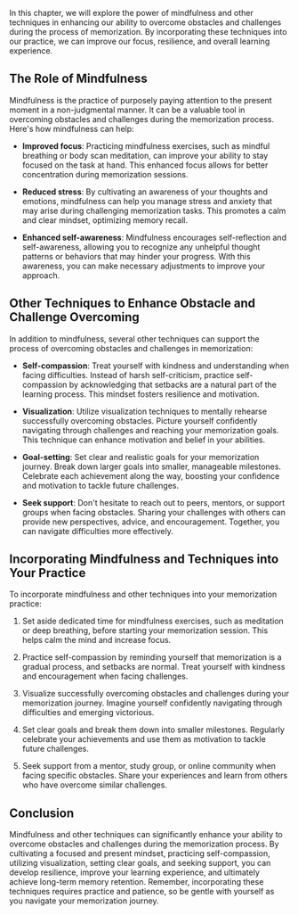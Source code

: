 
In this chapter, we will explore the power of mindfulness and other techniques in enhancing our ability to overcome obstacles and challenges during the process of memorization. By incorporating these techniques into our practice, we can improve our focus, resilience, and overall learning experience.

The Role of Mindfulness
-----------------------

Mindfulness is the practice of purposely paying attention to the present moment in a non-judgmental manner. It can be a valuable tool in overcoming obstacles and challenges during the memorization process. Here's how mindfulness can help:

* **Improved focus**: Practicing mindfulness exercises, such as mindful breathing or body scan meditation, can improve your ability to stay focused on the task at hand. This enhanced focus allows for better concentration during memorization sessions.

* **Reduced stress**: By cultivating an awareness of your thoughts and emotions, mindfulness can help you manage stress and anxiety that may arise during challenging memorization tasks. This promotes a calm and clear mindset, optimizing memory recall.

* **Enhanced self-awareness**: Mindfulness encourages self-reflection and self-awareness, allowing you to recognize any unhelpful thought patterns or behaviors that may hinder your progress. With this awareness, you can make necessary adjustments to improve your approach.

Other Techniques to Enhance Obstacle and Challenge Overcoming
-------------------------------------------------------------

In addition to mindfulness, several other techniques can support the process of overcoming obstacles and challenges in memorization:

* **Self-compassion**: Treat yourself with kindness and understanding when facing difficulties. Instead of harsh self-criticism, practice self-compassion by acknowledging that setbacks are a natural part of the learning process. This mindset fosters resilience and motivation.

* **Visualization**: Utilize visualization techniques to mentally rehearse successfully overcoming obstacles. Picture yourself confidently navigating through challenges and reaching your memorization goals. This technique can enhance motivation and belief in your abilities.

* **Goal-setting**: Set clear and realistic goals for your memorization journey. Break down larger goals into smaller, manageable milestones. Celebrate each achievement along the way, boosting your confidence and motivation to tackle future challenges.

* **Seek support**: Don't hesitate to reach out to peers, mentors, or support groups when facing obstacles. Sharing your challenges with others can provide new perspectives, advice, and encouragement. Together, you can navigate difficulties more effectively.

Incorporating Mindfulness and Techniques into Your Practice
-----------------------------------------------------------

To incorporate mindfulness and other techniques into your memorization practice:

1. Set aside dedicated time for mindfulness exercises, such as meditation or deep breathing, before starting your memorization session. This helps calm the mind and increase focus.

2. Practice self-compassion by reminding yourself that memorization is a gradual process, and setbacks are normal. Treat yourself with kindness and encouragement when facing challenges.

3. Visualize successfully overcoming obstacles and challenges during your memorization journey. Imagine yourself confidently navigating through difficulties and emerging victorious.

4. Set clear goals and break them down into smaller milestones. Regularly celebrate your achievements and use them as motivation to tackle future challenges.

5. Seek support from a mentor, study group, or online community when facing specific obstacles. Share your experiences and learn from others who have overcome similar challenges.

Conclusion
----------

Mindfulness and other techniques can significantly enhance your ability to overcome obstacles and challenges during the memorization process. By cultivating a focused and present mindset, practicing self-compassion, utilizing visualization, setting clear goals, and seeking support, you can develop resilience, improve your learning experience, and ultimately achieve long-term memory retention. Remember, incorporating these techniques requires practice and patience, so be gentle with yourself as you navigate your memorization journey.
